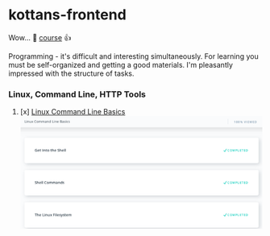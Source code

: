 # kottans-frontend

Wow... :feet: [course](https://github.com/kottans/frontend) :+1:

Programming - it's difficult and interesting simultaneously. For learning you must be self-organized and getting a good materials. I'm pleasantly impressed with the structure of tasks.

### Linux, Command Line, HTTP Tools
1. [x] [Linux Command Line Basics](https://www.udacity.com/course/linux-command-line-basics--ud595)
![completed](task_1/linux-command-line.png)